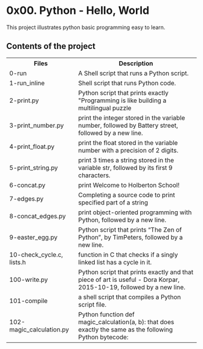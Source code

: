 # 0x00. Python - Hello, World

This project illustrates python basic programming easy to learn.

## Contents of the project
<table style="width:100%">
<tr>
    <th>Files</th>    <th>Description</th> </tr>
<tr> <td>0-run</td>    <td>A Shell script that runs a Python script.</td> </tr>
<tr> <td>1-run_inline</td> <td> Shell script that runs Python code.</td> </tr>
<tr> <td>2-print.py</td> <td>Python script that prints exactly "Programming is like building a multilingual puzzle</td> </tr>
<tr> <td>3-print_number.py</td> <td> print the integer stored in the variable number, followed by Battery street, followed by a new line.</td> </tr>
<tr> <td>4-print_float.py</td> <td>print the float stored in the variable number with a precision of 2 digits.</td> </tr>
<tr> <td>5-print_string.py</td> <td> print 3 times a string stored in the variable str, followed by its first 9 characters.</td> </tr>
<tr> <td>6-concat.py</td> <td>print Welcome to Holberton School!</td> </tr>
<tr> <td>7-edges.py</td> <td>Completing a source code to print specified part of a string</td> </tr>
<tr> <td>8-concat_edges.py</td> <td>print object-oriented programming with Python, followed by a new line.</td> </tr>
<tr> <td>9-easter_egg.py</td> <td>Python script that prints “The Zen of Python”, by TimPeters, followed by a new line.</td> </tr>
<tr> <td>10-check_cycle.c, lists.h</td> <td> function in C that checks if a singly linked list has a cycle in it.</td> </tr>
<tr> <td>100-write.py</td> <td>Python script that prints exactly and that piece of art is useful - Dora Korpar, 2015-10-19, followed by a new line.</td> </tr>
<tr> <td>101-compile</td> <td>a shell script that compiles a Python script file.</td> </tr>
<tr> <td>102-magic_calculation.py</td> 
<td>Python function def magic_calculation(a, b): that does exactly the same as the following Python bytecode:</td> </tr>
</table>
